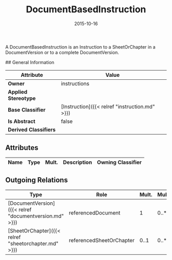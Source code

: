 ﻿---
title: DocumentBasedInstruction
toc: false
type: specs
date: "2015-10-16"
draft: false
specification: VEC
version: 1.1.2
documentType: "Recommendation"
elementType: Class
classes:
  - DocumentBasedInstruction
menu_name: vec-1.1.2
---
<p>A DocumentBasedInstruction is an Instruction to a SheetOrChapter in a DocumentVersion or to a complete DocumentVersion. </p>
## General Information

| Attribute               | Value |
|-------------------------|-------|
| **Owner**               | instructions |
| **Applied Stereotype**  |   |
| **Base Classifier**     | [Instruction]({{< relref "instruction.md" >}})<br/>  |
| **Is Abstract**         | false |
| **Derived Classifiers** |   |

## Attributes
|  Name  |  Type  |  Mult.  |  Description  |  Owning Classifier  |
|--------|--------|---------|---------------|--------------|

## Outgoing Relations
|    Type  |   Role   |   Mult.   |   Mult.   |   Description   |
|----------|----------|-----------|-----------|-----------------|
| [DocumentVersion]({{< relref "documentversion.md" >}}) | referencedDocument | 1 | 0..* | References the DocumentVersion that is used as an Instruction. |
| [SheetOrChapter]({{< relref "sheetorchapter.md" >}}) | referencedSheetOrChapter | 0..1 | 0..* | References the SheetOrChapter that is used as an Instruction. |
